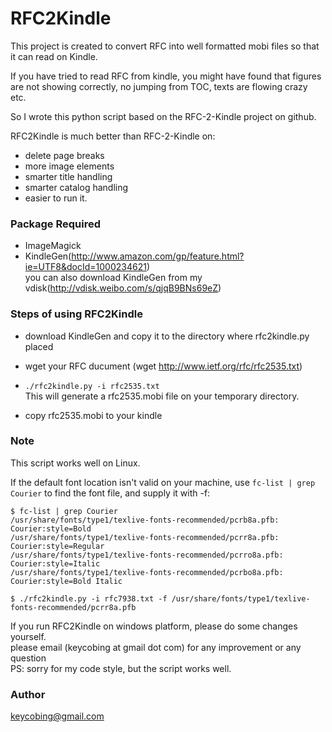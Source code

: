 RFC2Kindle
============

This project is created to convert RFC into well formatted mobi files so that it can read on Kindle.

If you have tried to read RFC from kindle, you might have found that figures are not showing correctly, no jumping from TOC, texts are flowing crazy etc.

So I wrote this python script based on the RFC-2-Kindle project on github.

RFC2Kindle is much better than RFC-2-Kindle on:
* delete page breaks
* more image elements
* smarter title handling
* smarter catalog handling
* easier to run it.

### Package Required
- ImageMagick
- KindleGen(http://www.amazon.com/gp/feature.html?ie=UTF8&docId=1000234621)  
  you can also download KindleGen from my vdisk(http://vdisk.weibo.com/s/qjqB9BNs69eZ)

### Steps of using RFC2Kindle
- download KindleGen and copy it to the directory where rfc2kindle.py placed
- wget your RFC ducument
  (wget http://www.ietf.org/rfc/rfc2535.txt)

- `./rfc2kindle.py -i rfc2535.txt`  
   This will generate a rfc2535.mobi file on your temporary directory.

- copy rfc2535.mobi to your kindle

### Note
This script works well on Linux. 

If the default font location isn't valid on your machine, use `fc-list | grep Courier` to find the font file, and supply it with -f:

```
$ fc-list | grep Courier
/usr/share/fonts/type1/texlive-fonts-recommended/pcrb8a.pfb: Courier:style=Bold
/usr/share/fonts/type1/texlive-fonts-recommended/pcrr8a.pfb: Courier:style=Regular
/usr/share/fonts/type1/texlive-fonts-recommended/pcrro8a.pfb: Courier:style=Italic
/usr/share/fonts/type1/texlive-fonts-recommended/pcrbo8a.pfb: Courier:style=Bold Italic

$ ./rfc2kindle.py -i rfc7938.txt -f /usr/share/fonts/type1/texlive-fonts-recommended/pcrr8a.pfb
```

If you run RFC2Kindle on windows platform, please do some changes yourself.  
please email (keycobing at gmail dot com) for any improvement or any question  
PS: sorry for my code style, but the script works well.

### Author
keycobing@gmail.com





